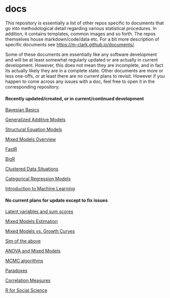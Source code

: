 # docs

This repository is essentially a list of other repos specific to documents that go into methodological detail regarding various statistical procedures. In addition, it contains templates, common images and so forth. The repos themselves house markdown/code/data etc. For a bit more description of specific documents see https://m-clark.github.io/documents/.  

Some of these documents are essentially like any software development and will be at least somewhat regularly updated or are actually in current development. However, this does not mean they are incomplete, and in fact its actually likely they are in a complete state.  Other documents are more or less one-offs, or at least there are no current plans to revisit.  However if you happen to come across any issues with a doc, feel free to open it in the corresponding repository.


#### Recently updated/created, or in current/continued development

[Bayesian Basics](https://github.com/m-clark/bayesian-basics)

[Generalized Additive Models](https://github.com/m-clark/generalized-additive-models)

[Structural Equation Models](https://github.com/m-clark/sem)

[Mixed Models Overview](https://github.com/m-clark/mixed-models-overview)

[FastR](https://github.com/m-clark/fastR)

[BigR](https://github.com/m-clark/bigR)

[Clustered Data Situations](https://github.com/m-clark/clustered-data) 

[Categorical Regression Models](https://github.com/m-clark/categorical-regression-models)

[Introduction to Machine Learning](https://github.com/m-clark/introduction-to-machine-learning)



#### No current plans for update except to fix issues

[Latent variables and sum scores](https://github.com/m-clark/latent-variabels-and-sum-scores)

[Mixed Models Estimation](https://github.com/m-clark/mixed-models-estimation)

[Mixed Models vs. Growth Curves](https://github.com/m-clark/mixed-models-growth-curves)

[Sim of the above](https://github.com/m-clark/mixed-models-growth-curves-simulation)

[ANOVA and Mixed Models](https://github.com/m-clark/mixed-models-anova) 

[MCMC algorithms](https://github.com/m-clark/mcmc-algorithms)

[Paradoxes](https://github.com/m-clark/lords-paradox) 

[Correlation Measures](https://github.com/m-clark/correlation-measures)

[R for Social Science](https://github.com/m-clark/R-for-social-science)

